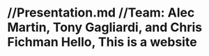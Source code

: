 //Presentation.md
//Team: Alec Martin, Tony Gagliardi, and Chris Fichman
Hello, This is a website
==========================
